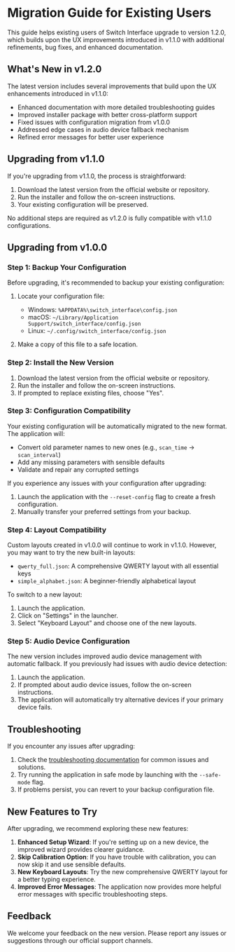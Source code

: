 # Migration Guide for Existing Users

This guide helps existing users of Switch Interface upgrade to version 1.2.0, which builds upon the UX improvements introduced in v1.1.0 with additional refinements, bug fixes, and enhanced documentation.

## What's New in v1.2.0

The latest version includes several improvements that build upon the UX enhancements introduced in v1.1.0:

- Enhanced documentation with more detailed troubleshooting guides
- Improved installer package with better cross-platform support
- Fixed issues with configuration migration from v1.0.0
- Addressed edge cases in audio device fallback mechanism
- Refined error messages for better user experience

## Upgrading from v1.1.0

If you're upgrading from v1.1.0, the process is straightforward:

1. Download the latest version from the official website or repository.
2. Run the installer and follow the on-screen instructions.
3. Your existing configuration will be preserved.

No additional steps are required as v1.2.0 is fully compatible with v1.1.0 configurations.

## Upgrading from v1.0.0

### Step 1: Backup Your Configuration

Before upgrading, it's recommended to backup your existing configuration:

1. Locate your configuration file:
   - Windows: `%APPDATA%\switch_interface\config.json`
   - macOS: `~/Library/Application Support/switch_interface/config.json`
   - Linux: `~/.config/switch_interface/config.json`

2. Make a copy of this file to a safe location.

### Step 2: Install the New Version

1. Download the latest version from the official website or repository.
2. Run the installer and follow the on-screen instructions.
3. If prompted to replace existing files, choose "Yes".

### Step 3: Configuration Compatibility

Your existing configuration will be automatically migrated to the new format. The application will:

- Convert old parameter names to new ones (e.g., `scan_time` → `scan_interval`)
- Add any missing parameters with sensible defaults
- Validate and repair any corrupted settings

If you experience any issues with your configuration after upgrading:

1. Launch the application with the `--reset-config` flag to create a fresh configuration.
2. Manually transfer your preferred settings from your backup.

### Step 4: Layout Compatibility

Custom layouts created in v1.0.0 will continue to work in v1.1.0. However, you may want to try the new built-in layouts:

- `qwerty_full.json`: A comprehensive QWERTY layout with all essential keys
- `simple_alphabet.json`: A beginner-friendly alphabetical layout

To switch to a new layout:

1. Launch the application.
2. Click on "Settings" in the launcher.
3. Select "Keyboard Layout" and choose one of the new layouts.

### Step 5: Audio Device Configuration

The new version includes improved audio device management with automatic fallback. If you previously had issues with audio device detection:

1. Launch the application.
2. If prompted about audio device issues, follow the on-screen instructions.
3. The application will automatically try alternative devices if your primary device fails.

## Troubleshooting

If you encounter any issues after upgrading:

1. Check the [troubleshooting documentation](troubleshooting.md) for common issues and solutions.
2. Try running the application in safe mode by launching with the `--safe-mode` flag.
3. If problems persist, you can revert to your backup configuration file.

## New Features to Try

After upgrading, we recommend exploring these new features:

1. **Enhanced Setup Wizard**: If you're setting up on a new device, the improved wizard provides clearer guidance.
2. **Skip Calibration Option**: If you have trouble with calibration, you can now skip it and use sensible defaults.
3. **New Keyboard Layouts**: Try the new comprehensive QWERTY layout for a better typing experience.
4. **Improved Error Messages**: The application now provides more helpful error messages with specific troubleshooting steps.

## Feedback

We welcome your feedback on the new version. Please report any issues or suggestions through our official support channels.